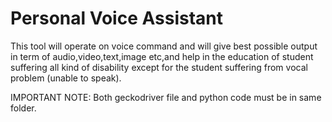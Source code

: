 # Personal Voice Assistant
This tool will operate on voice command and will give best possible output in term of audio,video,text,image etc,and help in the education of student suffering all kind of disability except for the student suffering from vocal problem (unable to speak).


IMPORTANT NOTE:
Both geckodriver file and python code must be in same folder.
